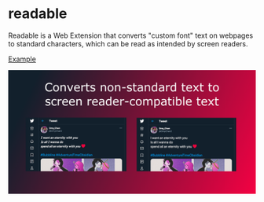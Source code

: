 # readable

Readable is a Web Extension that converts "custom font" text on webpages to standard characters, which can be read as intended by screen readers.

[Example](https://jsfiddle.net/w029hxp4/1/)

![](promo.png)
